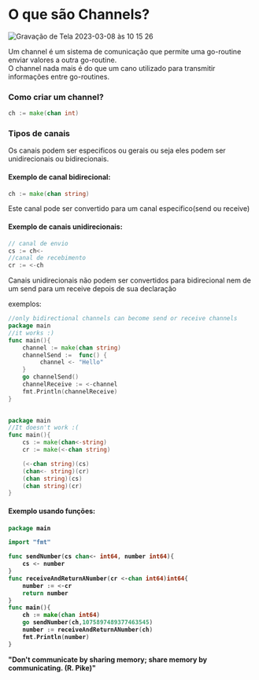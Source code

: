 <h1>O que são Channels?</h1> 

![Gravação de Tela 2023-03-08 às 10 15 26](https://user-images.githubusercontent.com/75685022/224519931-89e5e1c8-ede3-400e-8d08-0038bf317029.gif)



Um channel é um sistema de comunicação que permite uma go-routine enviar valores a outra go-routine. <br>
O channel nada mais é do que um cano utilizado para transmitir informações entre go-routines.

<h3>Como criar um channel?</h3> 

```go
ch := make(chan int)
```

<h3> Tipos de canais </h3>

Os canais podem ser especificos ou gerais ou seja eles podem ser unidirecionais ou bidirecionais.

<h4>Exemplo de canal bidirecional:</h4>

```go
ch := make(chan string)
```
Este canal pode ser convertido para um canal especifico(send ou receive)

<h4>Exemplo de canais unidirecionais:</h4>

```go
// canal de envio 
cs := ch<-
//canal de recebimento 
cr := <-ch
```
Canais unidirecionais não podem ser convertidos para bidirecional nem de um send para um receive depois de sua declaração

exemplos:
```go
//only bidirectional channels can become send or receive channels
package main
//it works :)
func main(){
	channel := make(chan string)
	channelSend :=  func() {
		 channel <- "Hello"
	}
	go channelSend() 
	channelReceive := <-channel
	fmt.Println(channelReceive)
}
	
```
```go
package main
//It doesn't work :(
func main(){
	cs := make(chan<-string)
	cr := make(<-chan string)

 	(<-chan string)(cs)
	(chan<- string)(cr)
	(chan string)(cs)
	(chan string)(cr)
}	
```

<h4>Exemplo usando funções: <h4>

```go 
package main

import "fmt"

func sendNumber(cs chan<- int64, number int64){
    cs <- number
}
func receiveAndReturnANumber(cr <-chan int64)int64{
    number := <-cr
    return number
}
func main(){
    ch := make(chan int64)
    go sendNumber(ch,1075897489377463545)
    number := receiveAndReturnANumber(ch)
    fmt.Println(number)
}
```

"Don't communicate by sharing memory; share memory by communicating. (R. Pike)"

